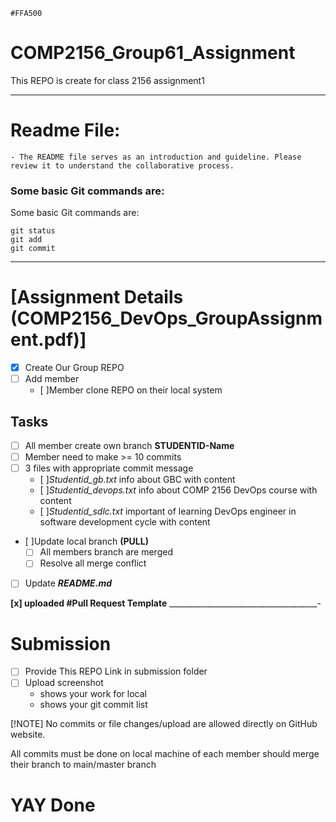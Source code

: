 `#FFA500`
# COMP2156_Group61_Assignment
This REPO is create for class 2156 assignment1
________________________________________________
# Readme File:
    - The README file serves as an introduction and guideline. Please review it to understand the collaborative process.

### Some basic Git commands are:

Some basic Git commands are:
```
git status
git add
git commit
```
_______________________________________________
# [Assignment Details (COMP2156_DevOps_GroupAssignment.pdf)]

- [x] Create Our Group REPO
- [ ] Add member
    - [ ]Member clone REPO on their local system

## Tasks
- [ ] All member create own branch **STUDENTID-Name**
- [ ] Member need to make >= 10 commits
- [ ] 3 files with appropriate commit message
    - [ ]*Studentid_gb.txt* info about GBC with content
    - [ ]*Studentid_devops.txt* info about COMP 2156 DevOps course with content
    - [ ]*Studentid_sdlc.txt* important of learning
DevOps engineer in software development cycle with content
- [ ]Update local branch **(PULL)** 
    - [ ] All members branch are merged
    - [ ] Resolve all merge conflict
- [ ] Update **_README.md_**

**[x] uploaded #Pull Request Template**
_____________________________________-
# Submission
- [ ] Provide This REPO Link in submission folder
- [ ] Upload screenshot 
    - shows your work for local
    - shows your git commit list

[!NOTE]
No commits or file changes/upload are allowed directly on GitHub website. 

All commits must be done on local machine of each member should merge their branch to main/master branch


# YAY Done